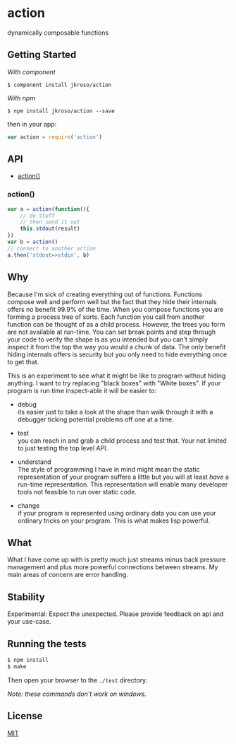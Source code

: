 
# action

  dynamically composable functions

## Getting Started

_With component_  

	$ component install jkroso/action

_With npm_  

	$ npm install jkroso/action --save

then in your app:

```js
var action = require('action')
```

## API

- [action()](#action)

### action()

```js
var a = action(function(){
	// do stuff
	// then send it out
	this.stdout(result)
})
var b = action()
// connect to another action
a.then('stdout=>stdin', b)
```

## Why
Because I'm sick of creating everything out of functions. Functions compose well and perform well but the fact that they hide their internals offers no benefit 99.9% of the time. When you compose functions you are forming a process tree of sorts. Each function you call from another function can be thought of as a child process. However, the trees you form are not available at run-time. You can set break points and step through your code to verify the shape is as you intended but you can't simply inspect it from the top the way you would a chunk of data. The only benefit hiding internals offers is security but you only need to hide everything once to get that.

This is an experiment to see what it might be like to program without hiding anything. I want to try replacing "black boxes" with "White boxes". If your program is run time inspect-able it will be easier to:

+ debug  
its easier just to take a look at the shape than walk through it with a debugger ticking potential problems off one at a time.

+ test  
you can reach in and grab a child process and test that. Your not limited to just testing the top level API.

+ understand  
The style of programming I have in mind might mean the static representation of your program suffers a little but you will at least _have_ a run-time representation. This representation will enable many developer tools not feasible to run over static code.

+ change  
if your program is represented using ordinary data you can use your ordinary tricks on your program. This is what makes lisp powerful.

## What
What I have come up with is pretty much just streams minus back pressure management and plus more powerful connections between streams. My main areas of concern are error handling.

## Stability

Experimental: Expect the unexpected. Please provide feedback on api and your use-case.

## Running the tests

```bash
$ npm install
$ make
```
Then open your browser to the `./test` directory.

_Note: these commands don't work on windows._ 

## License 

[MIT](License)